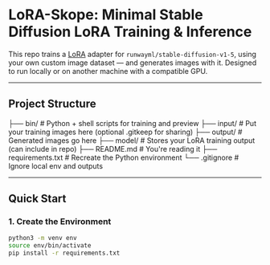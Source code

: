 # LoRA-Skope: Minimal Stable Diffusion LoRA Training & Inference

This repo trains a [LoRA](https://arxiv.org/abs/2106.09685) adapter for `runwayml/stable-diffusion-v1-5`, using your own custom image dataset — and generates images with it. Designed to run locally or on another machine with a compatible GPU.

---

## Project Structure

├── bin/ # Python + shell scripts for training and preview
├── input/ # Put your training images here (optional .gitkeep for sharing)
├── output/ # Generated images go here
├── model/ # Stores your LoRA training output (can include in repo)
├── README.md # You're reading it
├── requirements.txt # Recreate the Python environment
└── .gitignore # Ignore local env and outputs

---

## Quick Start

### 1. Create the Environment

```bash
python3 -m venv env
source env/bin/activate
pip install -r requirements.txt

